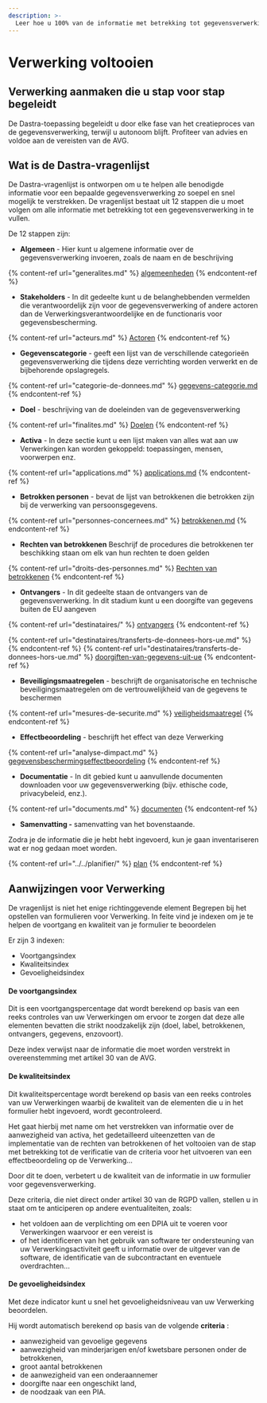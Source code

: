 ```yaml
---
description: >-
  Leer hoe u 100% van de informatie met betrekking tot gegevensverwerking kunt invullen in uw register.
---
```


# Verwerking voltooien

## Verwerking aanmaken die u stap voor stap begeleidt

De Dastra-toepassing begeleidt u door elke fase van het creatieproces van de gegevensverwerking, terwijl u autonoom blijft. Profiteer van advies en voldoe aan de vereisten van de AVG.



## Wat is de Dastra-vragenlijst &#x20;

De Dastra-vragenlijst is ontworpen om u te helpen alle benodigde informatie voor een bepaalde gegevensverwerking zo soepel en snel mogelijk te verstrekken. De vragenlijst bestaat uit 12 stappen die u moet volgen om alle informatie met betrekking tot een gegevensverwerking in te vullen.

De 12 stappen zijn:&#x20;

* **Algemeen** - Hier kunt u algemene informatie over de gegevensverwerking invoeren, zoals de naam en de beschrijving &#x20;

{% content-ref url="generalites.md" %}
[algemeenheden](generalites.md)
{% endcontent-ref %}

* **Stakeholders** - In dit gedeelte kunt u de belanghebbenden vermelden die verantwoordelijk zijn voor de gegevensverwerking of andere actoren dan de Verwerkingsverantwoordelijke en de functionaris voor gegevensbescherming.

{% content-ref url="acteurs.md" %}
[Actoren](acteurs.md)
{% endcontent-ref %}

* **Gegevenscategorie** - geeft een lijst van de verschillende categorieën gegevensverwerking die tijdens deze verrichting worden verwerkt en de bijbehorende opslagregels.

{% content-ref url="categorie-de-donnees.md" %}
[gegevens-categorie.md](categorie-de-donnees.md)
{% endcontent-ref %}

* **Doel** - beschrijving van de doeleinden van de gegevensverwerking&#x20;

{% content-ref url="finalites.md" %}
[Doelen](finalites.md)
{% endcontent-ref %}

* **Activa** - In deze sectie kunt u een lijst maken van alles wat aan uw Verwerkingen kan worden gekoppeld: toepassingen, mensen, voorwerpen enz.&#x20;

{% content-ref url="applications.md" %}
[applications.md](applications.md)
{% endcontent-ref %}

* **Betrokken personen** - bevat de lijst van betrokkenen die betrokken zijn bij de verwerking van persoonsgegevens.&#x20;

{% content-ref url="personnes-concernees.md" %}
[betrokkenen.md](personnes-concernees.md)
{% endcontent-ref %}

* **Rechten van betrokkenen** Beschrijf de procedures die betrokkenen ter beschikking staan om elk van hun rechten te doen gelden &#x20;

{% content-ref url="droits-des-personnes.md" %}
[Rechten van betrokkenen](droits-des-personnes.md)
{% endcontent-ref %}

* **Ontvangers** - In dit gedeelte staan de ontvangers van de gegevensverwerking. In dit stadium kunt u een doorgifte van gegevens buiten de EU aangeven &#x20;

{% content-ref url="destinataires/" %}
[ontvangers](destinataires/)
{% endcontent-ref %}

{% content-ref url="destinataires/transferts-de-donnees-hors-ue.md" %}
{% endcontent-ref %} {% content-ref url="destinataires/transferts-de-donnees-hors-ue.md" %} [doorgiften-van-gegevens-uit-ue](destinataires/transferts-de-donnees-hors-ue.md)
{% endcontent-ref %}

* **Beveiligingsmaatregelen** - beschrijft de organisatorische en technische beveiligingsmaatregelen om de vertrouwelijkheid van de gegevens te beschermen &#x20;

{% content-ref url="mesures-de-securite.md" %}
[veiligheidsmaatregel](mesures-de-securite.md)
{% endcontent-ref %}

* **Effectbeoordeling** - beschrijft het effect van deze Verwerking&#x20;

{% content-ref url="analyse-dimpact.md" %}
[gegevensbeschermingseffectbeoordeling](analyse-dimpact.md)
{% endcontent-ref %}

* **Documentatie** - In dit gebied kunt u aanvullende documenten downloaden voor uw gegevensverwerking (bijv. ethische code, privacybeleid, enz.).

{% content-ref url="documents.md" %}
[documenten](documents.md)
{% endcontent-ref %}

* **Samenvatting -** samenvatting van het bovenstaande.&#x20;

Zodra je de informatie die je hebt hebt ingevoerd, kun je gaan inventariseren wat er nog gedaan moet worden.

{% content-ref url="../../planifier/" %}
[plan](../../planifier/)
{% endcontent-ref %}



## Aanwijzingen voor Verwerking

De vragenlijst is niet het enige richtinggevende element Begrepen bij het opstellen van formulieren voor Verwerking.
In feite vind je indexen om je te helpen de voortgang en kwaliteit van je formulier te beoordelen &#x20;

Er zijn 3 indexen:&#x20;

* Voortgangsindex
* Kwaliteitsindex
* Gevoeligheidsindex

#### De voortgangsindex

Dit is een voortgangspercentage dat wordt berekend op basis van een reeks controles van uw Verwerkingen om ervoor te zorgen dat deze alle elementen bevatten die strikt noodzakelijk zijn (doel, label, betrokkenen, ontvangers, gegevens, enzovoort).

Deze index verwijst naar de informatie die moet worden verstrekt in overeenstemming met artikel 30 van de AVG.

#### De kwaliteitsindex

Dit kwaliteitspercentage wordt berekend op basis van een reeks controles van uw Verwerkingen waarbij de kwaliteit van de elementen die u in het formulier hebt ingevoerd, wordt gecontroleerd.

Het gaat hierbij met name om het verstrekken van informatie over de aanwezigheid van activa, het gedetailleerd uiteenzetten van de implementatie van de rechten van betrokkenen of het voltooien van de stap met betrekking tot de verificatie van de criteria voor het uitvoeren van een effectbeoordeling op de Verwerking...&#x20;

Door dit te doen, verbetert u de kwaliteit van de informatie in uw formulier voor gegevensverwerking.

Deze criteria, die niet direct onder artikel 30 van de RGPD vallen, stellen u in staat om te anticiperen op andere eventualiteiten, zoals:&#x20;

* het voldoen aan de verplichting om een DPIA uit te voeren voor Verwerkingen waarvoor er een vereist is&#x20;
* of het identificeren van het gebruik van software ter ondersteuning van uw Verwerkingsactiviteit geeft u informatie over de uitgever van de software, de identificatie van de subcontractant en eventuele overdrachten...

#### De gevoeligheidsindex

Met deze indicator kunt u snel het gevoeligheidsniveau van uw Verwerking beoordelen.

Hij wordt automatisch berekend op basis van de volgende **criteria** :

* aanwezigheid van gevoelige gegevens
* aanwezigheid van minderjarigen en/of kwetsbare personen onder de betrokkenen,
* groot aantal betrokkenen
* de aanwezigheid van een onderaannemer
* doorgifte naar een ongeschikt land,
* de noodzaak van een PIA.